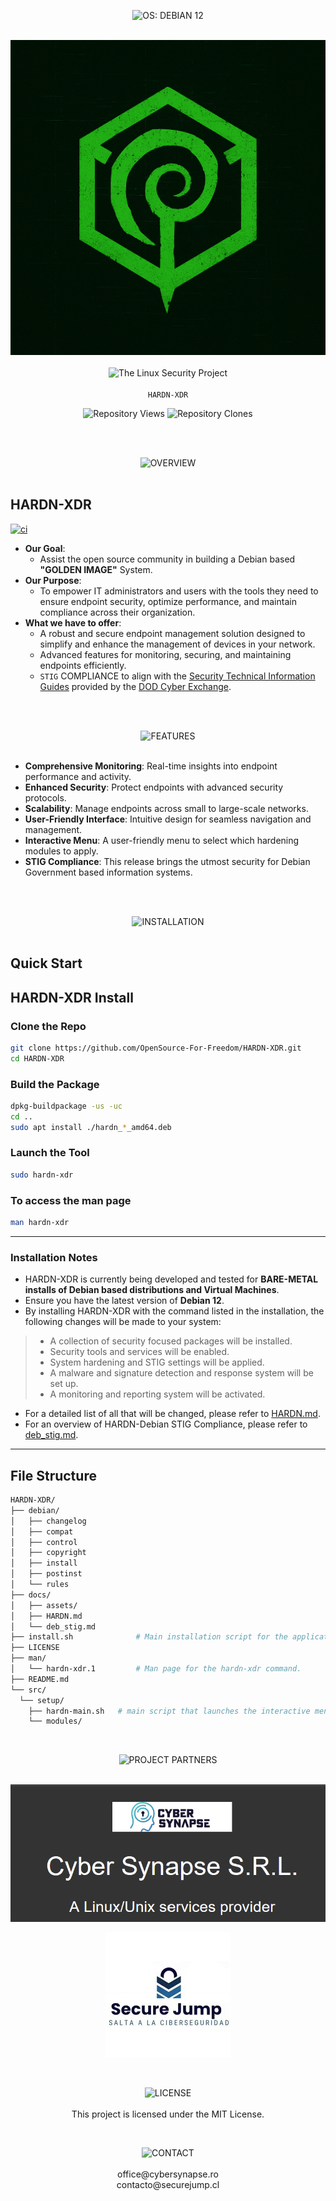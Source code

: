 <p align="center">
  <img src="https://img.shields.io/badge/OS: Debian Systems-red?style=for-the-badge&labelColor=grey" alt="OS: DEBIAN 12"><br><br>
</p>

<p align="center">
  <img src="https://github.com/OpenSource-For-Freedom/HARDN-XDR/blob/main/docs/assets/HARDN%20(1).png" /><br><br>
  <img src="https://img.shields.io/badge/The_Linux_Security_Project-red?style=for-the-badge&labelColor=black" alt="The Linux Security Project"><br><br>
  <code>HARDN-XDR</code>
</p>


<p align="center">
  <img src="https://img.shields.io/endpoint?label=Views&url=https://opensource-for-freedom.github.io/HARDN-XDR/traffic-views.json" alt="Repository Views" />
  <img src="https://img.shields.io/endpoint?label=Clones&url=https://opensource-for-freedom.github.io/HARDN-XDR/traffic-clones.json" alt="Repository Clones" />
</p>


<br>
<br>
<p align="center">
  <img src="https://img.shields.io/badge/OVERVIEW-white?style=for-the-badge&labelColor=black" alt="OVERVIEW"><br><br>
</p>


## HARDN-XDR
[![ci](https://github.com/OpenSource-For-Freedom/HARDN-XDR/actions/workflows/ci.yml/badge.svg)](https://github.com/OpenSource-For-Freedom/HARDN-XDR/actions/workflows/ci.yml)
- **Our Goal**: 
  - Assist the open source community in building a Debian based **"GOLDEN IMAGE"** System.
- **Our Purpose**: 
  - To empower IT administrators and users with the tools they need to ensure endpoint security, optimize performance, and maintain compliance across their organization.
- **What we have to offer**:
  - A robust and secure endpoint management solution designed to simplify and enhance the management of devices in your network. 
  - Advanced features for monitoring, securing, and maintaining endpoints efficiently.
  - `STIG` COMPLIANCE to align with the [Security Technical Information Guides](https://public.cyber.mil/stigs/) provided by the [DOD Cyber Exchange](https://public.cyber.mil/).


<br>
<br>
<p align="center">
  <img src="https://img.shields.io/badge/FEATURES-white?style=for-the-badge&labelColor=black" alt="FEATURES"><br><br>
</p>

- **Comprehensive Monitoring**: Real-time insights into endpoint performance and activity.
- **Enhanced Security**: Protect endpoints with advanced security protocols.
- **Scalability**: Manage endpoints across small to large-scale networks.
- **User-Friendly Interface**: Intuitive design for seamless navigation and management.
- **Interactive Menu**: A user-friendly menu to select which hardening modules to apply.
- **STIG Compliance**: This release brings the utmost security for Debian Government based information systems. 


<br>
<br>
<p align="center">
  <img src="https://img.shields.io/badge/INSTALLATION-white?style=for-the-badge&labelColor=black" alt="INSTALLATION"><br><br>
</p>

## Quick Start

## HARDN-XDR Install

### Clone the Repo
```bash
git clone https://github.com/OpenSource-For-Freedom/HARDN-XDR.git
cd HARDN-XDR
```
### Build the Package
```bash
dpkg-buildpackage -us -uc
cd ..
sudo apt install ./hardn_*_amd64.deb
```
### Launch the Tool
```bash
sudo hardn-xdr
```

### To access the man page 

```bash
man hardn-xdr
```
---

### Installation Notes
- HARDN-XDR is currently being developed and tested for **BARE-METAL installs of Debian based distributions and Virtual Machines**.
- Ensure you have the latest version of **Debian 12**.
- By installing HARDN-XDR with the command listed in the installation, the following changes will be made to your system:
> - A collection of security focused packages will be installed.
> - Security tools and services will be enabled.
> - System hardening and STIG settings will be applied.
> - A malware and signature detection and response system will be set up.
> - A monitoring and reporting system will be activated. 
- For a detailed list of all that will be changed, please refer to [HARDN.md](docs/HARDN.md).
- For an overview of HARDN-Debian STIG Compliance, please refer to [deb_stig.md](docs/deb_stig.md).

---

## File Structure


```bash
HARDN-XDR/
├── debian/                
│   ├── changelog           
│   ├── compat              
│   ├── control             
│   ├── copyright           
│   ├── install   
│   ├── postinst  
│   └── rules               
├── docs/                 
│   ├── assets/            
│   ├── HARDN.md            
│   └── deb_stig.md        
├── install.sh              # Main installation script for the application.
├── LICENSE                 
├── man/                    
│   └── hardn-xdr.1         # Man page for the hardn-xdr command.
├── README.md               
└── src/                    
  └── setup/             
    ├── hardn-main.sh   # main script that launches the interactive menu.
    └── modules/        
```

<br>

<p align="center">
  <img src="https://img.shields.io/badge/PROJECT PARTNERS-white?style=for-the-badge&labelColor=black" alt="PROJECT PARTNERS"><br><br>
</p>


<p align="center">
  <img src="docs/assets/cybersynapse.png" alt="CyberSynapse Logo" />
</p>

<p align="center">
  <img src="docs/assets/securejump.jpg" alt="SecureJump Logo" />
</p>

<br>

<p align="center">
  <img src="https://img.shields.io/badge/LICENSE-white?style=for-the-badge&labelColor=black" alt="LICENSE"><br><br>
This project is licensed under the MIT License.
  
</p>

<br>

<p align="center">
  <img src="https://img.shields.io/badge/CONTACT-white?style=for-the-badge&labelColor=black" alt="CONTACT"><br><br>
office@cybersynapse.ro
<br>
contacto@securejump.cl
</p>



